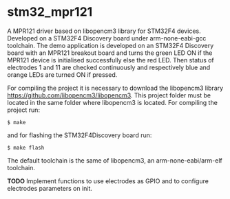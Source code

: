 # stm32_mpr121
A MPR121 driver based on libopencm3 library for STM32F4 devices. Developed on a STM32F4 Discovery board under arm-none-eabi-gcc toolchain.
The demo application is developed on an STM32F4 Discovery board with an MPR121 breakout board and turns the green LED ON if the MPR121 device is initialised successfully else the red LED. Then status of electrodes 1 and 11 are checked continuously and respectively blue and orange LEDs are turned ON if pressed.

For compiling the project it is necessary to download the libopencm3 library https://github.com/libopencm3/libopencm3. This project folder must be located in the same folder where libopencm3 is located. For compiling the project run:

    $ make

and for flashing the STM32F4Discovery board run:

    $ make flash

The default toolchain is the same of libopencm3, an arm-none-eabi/arm-elf toolchain.

**TODO**
Implement functions to use electrodes as GPIO and to configure electrodes parameters on init.
